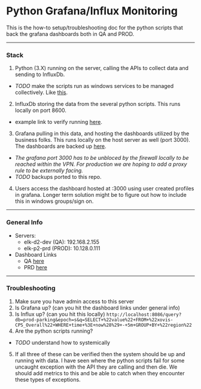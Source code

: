 # Python Grafana/Influx Monitoring
This is the how-to setup/troubleshooting doc for the python scripts that back the grafana dashboards both in QA and PROD.

***
### Stack
1. Python (3.X) running on the server, calling the APIs to collect data and sending to InfluxDb.
  - _TODO_ make the scripts run as windows services to be managed collectively. Like [this](https://www.coretechnologies.com/products/AlwaysUp/Apps/RunPythonScriptAsAService.html).
2. InfluxDb storing the data from the several python scripts. This runs locally on port 8600.
  - example link to verify running [here](http://localhost:8086/query?db=prod-parking&epoch=s&q=SELECT+%22value%22+FROM+%22xovis-CPS_Overall%22+WHERE+time+%3E+now%28%29+-+5m+GROUP+BY+%22region%22).
3. Grafana pulling in this data, and hosting the dashboards utilized by the business folks. This runs locally on the host server as well (port 3000). The dashboards are backed up [here](https://github.com/dkoester/dashboards). 
  - *The grafana port 3000 has to be unbloced by the firewall locally to be reached within the VPN. For production we are hoping to add a proxy rule to be externally facing.*
  - _TODO_ backups ported to this repo.
4. Users access the dashboard hosted at <server-name>:3000 using user created profiles in grafana. Longer term solution might be to figure out how to include this in windows groups/sign on.

***
### General Info
- Servers:
  - elk-d2-dev (QA): 192.168.2.155
  - elk-p2-prd (PROD): 10.128.0.111
- Dashboard Links
  - QA [here](http://192.168.2.155:3000)
  - PRD [here](http://10.128.0.111:3000)

***
### Troubleshooting
1. Make sure you have admin access to this server
2. Is Grafana up? (can you hit the dashboard links under general info)
3. Is Influx up? (can you hit this locally) ```http://localhost:8086/query?db=prod-parking&epoch=s&q=SELECT+%22value%22+FROM+%22xovis-CPS_Overall%22+WHERE+time+%3E+now%28%29+-+5m+GROUP+BY+%22region%22```
4. Are the python scripts running? 
  - _TODO_ understand how to systemically 
5. If all three of these can be verified then the system should be up and running with data. I have seen where the python scripts fail for some uncaught exception with the API they are calling and then die. We should add metrics to this and be able to catch when they encounter these types of exceptions.


